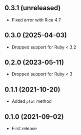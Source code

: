 ## 0.3.1 (unreleased)

- Fixed error with Rice 4.7

## 0.3.0 (2025-04-03)

- Dropped support for Ruby < 3.2

## 0.2.0 (2023-05-11)

- Dropped support for Ruby < 3

## 0.1.1 (2021-10-20)

- Added `plot` method

## 0.1.0 (2021-09-02)

- First release
